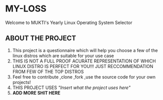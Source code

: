 # MY-LOSS
Welcome to MUKTI's Yearly Linux Operating System Selector


## ABOUT THE PROJECT
1. This project is a questionnaire which will help you choose a few of the linux distros which are suitable for your use case
2. THIS IS NOT A FULL PROOF ACURATE REPRESENTATION OF WHICH LINUX DISTRO IS PERFECT FOR YOU!!! JUST RECCOMMENDATION FROM FEW OF THE TOP DISTROS
3. Feel free to contribute ,clone ,fork ,use the source code for your own projects!
4. THIS PROJECT USES *"Insert what the project uses here"*
5. **ADD MORE SHIT HERE**
